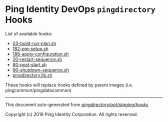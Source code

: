 
# Ping Identity DevOps `pingdirectory` Hooks
List of available hooks:
* [03-build-run-plan.sh](03-build-run-plan.sh.md)
* [182-pre-setup.sh](182-pre-setup.sh.md)
* [188-apply-configuration.sh](188-apply-configuration.sh.md)
* [20-restart-sequence.sh](20-restart-sequence.sh.md)
* [80-post-start.sh](80-post-start.sh.md)
* [90-shutdown-sequence.sh](90-shutdown-sequence.sh.md)
* [pingdirectory.lib.sh](pingdirectory.lib.sh.md)

These hooks will replace hooks defined by parent images (i.e. pingcommon/pingdatacommon)

---
This document auto-generated from _[pingdirectory/opt/staging/hooks](https://github.com/pingidentity/pingidentity-docker-builds/blob/master/pingdirectory/opt/staging/hooks)_

Copyright (c)  2019 Ping Identity Corporation. All rights reserved.
